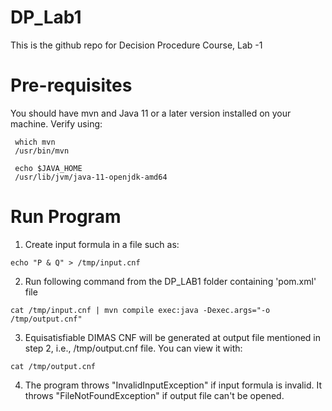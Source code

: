 # DP_Lab1
This is the github repo for Decision Procedure Course, Lab -1

# Pre-requisites
You should have mvn and Java 11 or a later version installed on your machine. Verify using:

```
 which mvn
 /usr/bin/mvn
```

```
 echo $JAVA_HOME
 /usr/lib/jvm/java-11-openjdk-amd64
```

# Run Program

1. Create input formula in a file such as:
```
echo "P & Q" > /tmp/input.cnf
```
2. Run following command from the DP_LAB1 folder containing 'pom.xml' file
```
cat /tmp/input.cnf | mvn compile exec:java -Dexec.args="-o /tmp/output.cnf"
```
3. Equisatisfiable DIMAS CNF will be generated at output file mentioned in step 2, i.e., /tmp/output.cnf file. You can view it with:
```
cat /tmp/output.cnf
```

4. The program throws "InvalidInputException" if input formula is invalid. It throws "FileNotFoundException" if output file can't be opened.


